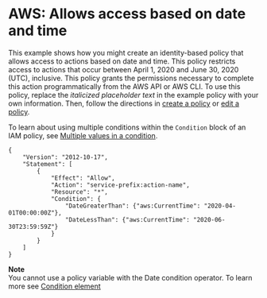 # AWS: Allows access based on date and time<a name="reference_policies_examples_aws-dates"></a>

This example shows how you might create an identity\-based policy that allows access to actions based on date and time\. This policy restricts access to actions that occur between April 1, 2020 and June 30, 2020 \(UTC\), inclusive\. This policy grants the permissions necessary to complete this action programmatically from the AWS API or AWS CLI\. To use this policy, replace the *italicized placeholder text* in the example policy with your own information\. Then, follow the directions in [create a policy](access_policies_create.md) or [edit a policy](access_policies_manage-edit.md)\.

To learn about using multiple conditions within the `Condition` block of an IAM policy, see [Multiple values in a condition](reference_policies_elements_condition.md#Condition-multiple-conditions)\.

```
{
    "Version": "2012-10-17",
    "Statement": [
        {
            "Effect": "Allow",
            "Action": "service-prefix:action-name",
            "Resource": "*",
            "Condition": {
                "DateGreaterThan": {"aws:CurrentTime": "2020-04-01T00:00:00Z"},
                "DateLessThan": {"aws:CurrentTime": "2020-06-30T23:59:59Z"}
            }
        }
    ]
}
```

**Note**  
You cannot use a policy variable with the Date condition operator\. To learn more see [Condition element](reference_policies_variables.md#policy-vars-conditionelement)